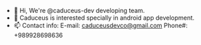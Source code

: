 - 👋 Hi, We're @caduceus-dev developing team.
- 👀 Caduceus is interested specially in 
     android app development.
- 📫 Contact info:
     E-mail: caduceusdevco@gmail.com
     Phone#: +989928698636

